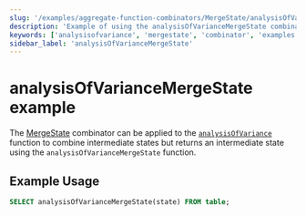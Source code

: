 ```yaml
---
slug: '/examples/aggregate-function-combinators/MergeState/analysisOfVarianceMergeState'
description: 'Example of using the analysisOfVarianceMergeState combinator'
keywords: ['analysisofvariance', 'mergestate', 'combinator', 'examples', 'analysisOfVarianceMergeState']
sidebar_label: 'analysisOfVarianceMergeState'
---
```


# analysisOfVarianceMergeState example

The [MergeState](/sql-reference/aggregate-functions/combinators#-mergestate) combinator can be applied to the [`analysisOfVariance`](/sql-reference/aggregate-functions/reference/analysis_of_variance) function to combine intermediate states but returns an intermediate state using the `analysisOfVarianceMergeState` function.

## Example Usage

```sql
SELECT analysisOfVarianceMergeState(state) FROM table;
``` 